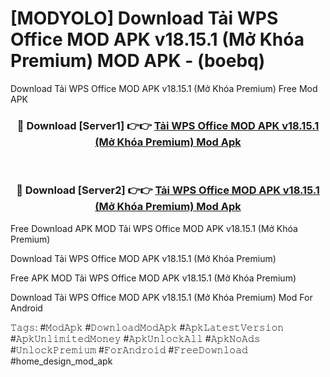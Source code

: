 # [MODYOLO] Download Tải WPS Office MOD APK v18.15.1 (Mở Khóa Premium) MOD APK - (boebq)
Download Tải WPS Office MOD APK v18.15.1 (Mở Khóa Premium) Free Mod APK

<div align="center">
<h3>🔴 Download [Server1] 👉👉 <a href="https://apk-comot.site?title=Tải_WPS_Office_MOD_APK_v18.15.1_(Mở_Khóa_Premium)">Tải WPS Office MOD APK v18.15.1 (Mở Khóa Premium) Mod Apk</a></h3><br>

<h3>🔴 Download [Server2] 👉👉 <a href="https://apk-comot.site?title=Tải_WPS_Office_MOD_APK_v18.15.1_(Mở_Khóa_Premium)">Tải WPS Office MOD APK v18.15.1 (Mở Khóa Premium) Mod Apk</a></h3>
</div>


Free Download APK MOD Tải WPS Office MOD APK v18.15.1 (Mở Khóa Premium)

Download Tải WPS Office MOD APK v18.15.1 (Mở Khóa Premium) 

Free APK MOD Tải WPS Office MOD APK v18.15.1 (Mở Khóa Premium) 

Download Tải WPS Office MOD APK v18.15.1 (Mở Khóa Premium) Mod For Android

𝚃𝚊𝚐𝚜: #𝙼𝚘𝚍𝙰𝚙𝚔 #𝙳𝚘𝚠𝚗𝚕𝚘𝚊𝚍𝙼𝚘𝚍𝙰𝚙𝚔 #𝙰𝚙𝚔𝙻𝚊𝚝𝚎𝚜𝚝𝚅𝚎𝚛𝚜𝚒𝚘𝚗 #𝙰𝚙𝚔𝚄𝚗𝚕𝚒𝚖𝚒𝚝𝚎𝚍𝙼𝚘𝚗𝚎𝚢 #𝙰𝚙𝚔𝚄𝚗𝚕𝚘𝚌𝚔𝙰𝚕𝚕 #𝙰𝚙𝚔𝙽𝚘𝙰𝚍𝚜 #𝚄𝚗𝚕𝚘𝚌𝚔𝙿𝚛𝚎𝚖𝚒𝚞𝚖 #𝙵𝚘𝚛𝙰𝚗𝚍𝚛𝚘𝚒𝚍 #𝙵𝚛𝚎𝚎𝙳𝚘𝚠𝚗𝚕𝚘𝚊𝚍 #home_design_mod_apk
